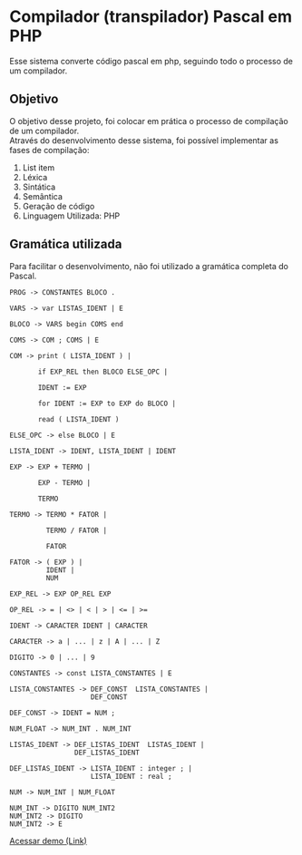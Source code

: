 Compilador (transpilador) Pascal em PHP
=======================================

Esse sistema converte código pascal em php, seguindo todo o processo de um compilador.

Objetivo
--------

O objetivo desse projeto, foi colocar em prática o processo de compilação de um compilador.  
Através do desenvolvimento desse sistema, foi possível implementar as fases de compilação:

 1. List item 
 2. Léxica
 3. Sintática
 4. Semântica
 5. Geração de código
 6. Linguagem Utilizada: PHP 
 

Gramática utilizada
-------------------

Para facilitar o desenvolvimento,  não foi utilizado a gramática completa do Pascal.

    PROG -> CONSTANTES BLOCO .
    
    VARS -> var LISTAS_IDENT | E
    
    BLOCO -> VARS begin COMS end
    
    COMS -> COM ; COMS | E
    
    COM -> print ( LISTA_IDENT ) |
    
           if EXP_REL then BLOCO ELSE_OPC |
    
           IDENT := EXP
    
           for IDENT := EXP to EXP do BLOCO |
    
           read ( LISTA_IDENT )
    
    ELSE_OPC -> else BLOCO | E
    
    LISTA_IDENT -> IDENT, LISTA_IDENT | IDENT
    
    EXP -> EXP + TERMO |
    
           EXP - TERMO |
    
           TERMO
    
    TERMO -> TERMO * FATOR |
    
             TERMO / FATOR |
    
             FATOR
    
    FATOR -> ( EXP ) |
             IDENT |
             NUM
    
    EXP_REL -> EXP OP_REL EXP
    
    OP_REL -> = | <> | < | > | <= | >=
    
    IDENT -> CARACTER IDENT | CARACTER 
    
    CARACTER -> a | ... | z | A | ... | Z
    
    DIGITO -> 0 | ... | 9
    
    CONSTANTES -> const LISTA_CONSTANTES | E
    
    LISTA_CONSTANTES -> DEF_CONST  LISTA_CONSTANTES |
                        DEF_CONST
    
    DEF_CONST -> IDENT = NUM ;
    
    NUM_FLOAT -> NUM_INT . NUM_INT 
    
    LISTAS_IDENT -> DEF_LISTAS_IDENT  LISTAS_IDENT |
                    DEF_LISTAS_IDENT
    
    DEF_LISTAS_IDENT -> LISTA_IDENT : integer ; |
                        LISTA_IDENT : real ;
    
    NUM -> NUM_INT | NUM_FLOAT
    
    NUM_INT -> DIGITO NUM_INT2
    NUM_INT2 -> DIGITO 
    NUM_INT2 -> E



 [Acessar demo (Link)](https://www.youtube.com/watch?v=xnD8_cifEV8)
